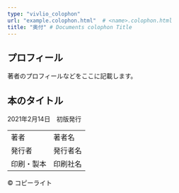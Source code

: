 ```yaml
---
type: "vivlio_colophon"
url: "example.colophon.html"  # <name>.colophon.html
title: "奥付" # Documents colophon Title
---
```


## プロフィール

著者のプロフィールなどをここに記載します。





<div role="doc-colophon">

## 本のタイトル

2021年2月14日　初版発行

| | |
| -- | --  |
|著者| 著者名 |
|発行者| 発行者名 |
|印刷・製本| 印刷社名 |

© コピーライト

</div>